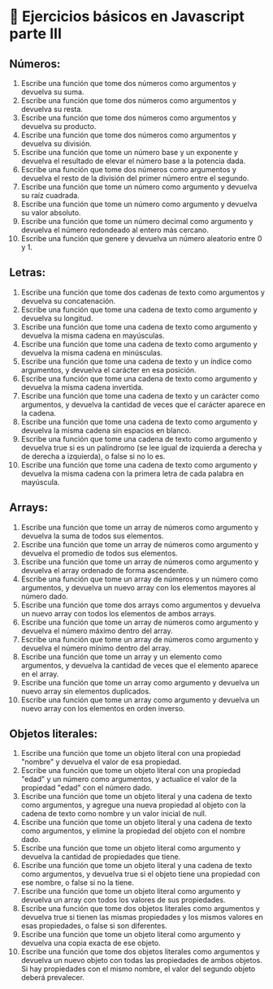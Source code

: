 # 🎠 Ejercicios básicos en Javascript parte III

## Números:

1. Escribe una función que tome dos números como argumentos y devuelva su suma.
2. Escribe una función que tome dos números como argumentos y devuelva su resta.
3. Escribe una función que tome dos números como argumentos y devuelva su producto.
4. Escribe una función que tome dos números como argumentos y devuelva su división.
5. Escribe una función que tome un número base y un exponente y devuelva el resultado de elevar el número base a la potencia dada.
6. Escribe una función que tome dos números como argumentos y devuelva el resto de la división del primer número entre el segundo.
7. Escribe una función que tome un número como argumento y devuelva su raíz cuadrada.
8. Escribe una función que tome un número como argumento y devuelva su valor absoluto.
9. Escribe una función que tome un número decimal como argumento y devuelva el número redondeado al entero más cercano.
10. Escribe una función que genere y devuelva un número aleatorio entre 0 y 1.


## Letras:

1. Escribe una función que tome dos cadenas de texto como argumentos y devuelva su concatenación.
2. Escribe una función que tome una cadena de texto como argumento y devuelva su longitud.
3. Escribe una función que tome una cadena de texto como argumento y devuelva la misma cadena en mayúsculas.
4. Escribe una función que tome una cadena de texto como argumento y devuelva la misma cadena en minúsculas.
5. Escribe una función que tome una cadena de texto y un índice como argumentos, y devuelva el carácter en esa posición.
6. Escribe una función que tome una cadena de texto como argumento y devuelva la misma cadena invertida.
7. Escribe una función que tome una cadena de texto y un carácter como argumentos, y devuelva la cantidad de veces que el carácter aparece en la cadena.
8. Escribe una función que tome una cadena de texto como argumento y devuelva la misma cadena sin espacios en blanco.
9. Escribe una función que tome una cadena de texto como argumento y devuelva true si es un palíndromo (se lee igual de izquierda a derecha y de derecha a izquierda), o false si no lo es.
10. Escribe una función que tome una cadena de texto como argumento y devuelva la misma cadena con la primera letra de cada palabra en mayúscula.


## Arrays:

1. Escribe una función que tome un array de números como argumento y devuelva la suma de todos sus elementos.
2. Escribe una función que tome un array de números como argumento y devuelva el promedio de todos sus elementos.
3. Escribe una función que tome un array de números como argumento y devuelva el array ordenado de forma ascendente.
4. Escribe una función que tome un array de números y un número como argumentos, y devuelva un nuevo array con los elementos mayores al número dado.
5. Escribe una función que tome dos arrays como argumentos y devuelva un nuevo array con todos los elementos de ambos arrays.
6. Escribe una función que tome un array de números como argumento y devuelva el número máximo dentro del array.
7. Escribe una función que tome un array de números como argumento y devuelva el número mínimo dentro del array.
8. Escribe una función que tome un array y un elemento como argumentos, y devuelva la cantidad de veces que el elemento aparece en el array.
9. Escribe una función que tome un array como argumento y devuelva un nuevo array sin elementos duplicados.
10. Escribe una función que tome un array como argumento y devuelva un nuevo array con los elementos en orden inverso.

## Objetos literales:

1. Escribe una función que tome un objeto literal con una propiedad "nombre" y devuelva el valor de esa propiedad.
2. Escribe una función que tome un objeto literal con una propiedad "edad" y un número como argumentos, y actualice el valor de la propiedad "edad" con el número dado.
3. Escribe una función que tome un objeto literal y una cadena de texto como argumentos, y agregue una nueva propiedad al objeto con la cadena de texto como nombre y un valor inicial de null.
4. Escribe una función que tome un objeto literal y una cadena de texto como argumentos, y elimine la propiedad del objeto con el nombre dado.
5. Escribe una función que tome un objeto literal como argumento y devuelva la cantidad de propiedades que tiene.
6. Escribe una función que tome un objeto literal y una cadena de texto como argumentos, y devuelva true si el objeto tiene una propiedad con ese nombre, o false si no la tiene.
7. Escribe una función que tome un objeto literal como argumento y devuelva un array con todos los valores de sus propiedades.
8. Escribe una función que tome dos objetos literales como argumentos y devuelva true si tienen las mismas propiedades y los mismos valores en esas propiedades, o false si son diferentes.
9. Escribe una función que tome un objeto literal como argumento y devuelva una copia exacta de ese objeto.
10. Escribe una función que tome dos objetos literales como argumentos y devuelva un nuevo objeto con todas las propiedades de ambos objetos. Si hay propiedades con el mismo nombre, el valor del segundo objeto deberá prevalecer.
